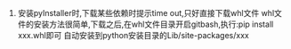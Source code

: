 1. 安装pyInstaller时,下载某些依赖时提示time out,只好直接下载whl文件
   whl文件的安装方法很简单,下载之后,在whl文件目录开启gitbash,执行:pip install xxx.whl即可
   自动安装到python安装目录的Lib/site-packages/xxx
